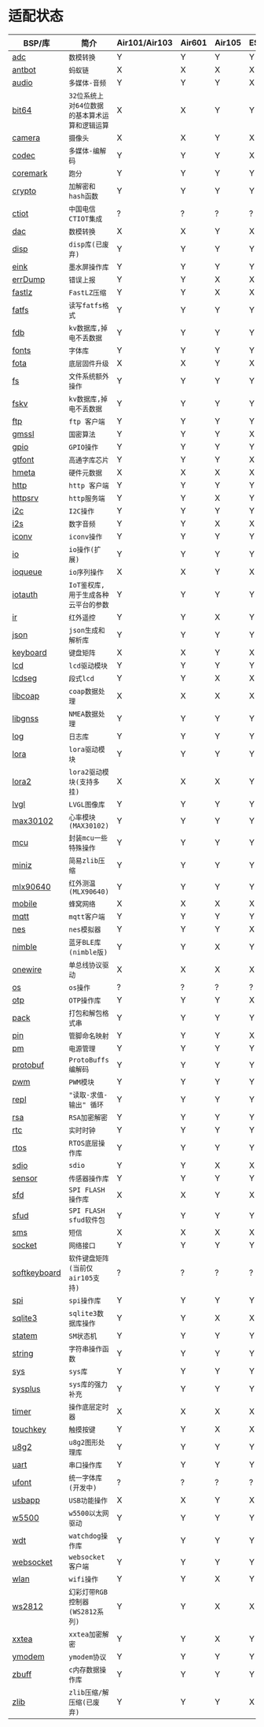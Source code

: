 # 适配状态

|BSP/库|简介|Air101/Air103|Air601|Air105|ESP32C3|ESP32S3|Air780E/Air700E|Air780EP|
|---|---|---|---|---|---|---|---|---|
|[adc](adc.md)|`数模转换`|Y|Y|Y|Y|Y|Y|Y|
|[antbot](antbot.md)|`蚂蚁链`|X|X|X|X|X|Y|X|
|[audio](audio.md)|`多媒体-音频`|Y|Y|Y|X|X|Y|Y|
|[bit64](bit64.md)|`32位系统上对64位数据的基本算术运算和逻辑运算`|X|X|Y|Y|Y|Y|Y|
|[camera](camera.md)|`摄像头`|X|X|Y|X|X|X|X|
|[codec](codec.md)|`多媒体-编解码`|Y|Y|Y|X|X|Y|Y|
|[coremark](coremark.md)|`跑分`|Y|Y|Y|Y|Y|Y|Y|
|[crypto](crypto.md)|`加解密和hash函数`|Y|Y|Y|Y|Y|Y|Y|
|[ctiot](ctiot.md)|`中国电信CTIOT集成`|?|?|?|?|?|?|?|
|[dac](dac.md)|`数模转换`|X|X|Y|X|X|X|X|
|[disp](disp.md)|`disp库(已废弃)`|Y|Y|Y|Y|Y|Y|Y|
|[eink](eink.md)|`墨水屏操作库`|Y|Y|Y|Y|Y|Y|Y|
|[errDump](errDump.md)|`错误上报`|Y|Y|X|X|X|Y|Y|
|[fastlz](fastlz.md)|`FastLZ压缩`|Y|Y|X|X|X|Y|Y|
|[fatfs](fatfs.md)|`读写fatfs格式`|Y|Y|Y|Y|Y|Y|Y|
|[fdb](fdb.md)|`kv数据库,掉电不丢数据`|Y|Y|Y|Y|Y|Y|Y|
|[fonts](fonts.md)|`字体库`|Y|Y|Y|Y|Y|Y|Y|
|[fota](fota.md)|`底层固件升级`|X|X|Y|X|X|Y|Y|
|[fs](fs.md)|`文件系统额外操作`|Y|Y|Y|Y|Y|Y|Y|
|[fskv](fskv.md)|`kv数据库,掉电不丢数据`|Y|Y|Y|Y|Y|Y|Y|
|[ftp](ftp.md)|`ftp 客户端`|Y|Y|Y|Y|Y|Y|Y|
|[gmssl](gmssl.md)|`国密算法`|Y|Y|Y|X|X|Y|Y|
|[gpio](gpio.md)|`GPIO操作`|Y|Y|Y|Y|Y|Y|Y|
|[gtfont](gtfont.md)|`高通字库芯片`|Y|Y|Y|X|X|Y|Y|
|[hmeta](hmeta.md)|`硬件元数据`|X|X|X|X|X|Y|Y|
|[http](http.md)|`http 客户端`|Y|Y|Y|Y|Y|Y|Y|
|[httpsrv](httpsrv.md)|`http服务端`|Y|Y|X|Y|Y|Y|Y|
|[i2c](i2c.md)|`I2C操作`|Y|Y|Y|Y|Y|Y|Y|
|[i2s](i2s.md)|`数字音频`|Y|Y|X|X|X|Y|Y|
|[iconv](iconv.md)|`iconv操作`|Y|Y|Y|Y|Y|Y|Y|
|[io](io.md)|`io操作(扩展)`|Y|Y|Y|Y|Y|Y|Y|
|[ioqueue](ioqueue.md)|`io序列操作`|X|X|Y|X|X|X|X|
|[iotauth](iotauth.md)|`IoT鉴权库, 用于生成各种云平台的参数`|Y|Y|Y|Y|Y|Y|Y|
|[ir](ir.md)|`红外遥控`|Y|Y|X|Y|Y|Y|Y|
|[json](json.md)|`json生成和解析库`|Y|Y|Y|Y|Y|Y|Y|
|[keyboard](keyboard.md)|`键盘矩阵`|X|X|Y|X|X|X|X|
|[lcd](lcd.md)|`lcd驱动模块`|Y|Y|Y|Y|Y|Y|Y|
|[lcdseg](lcdseg.md)|`段式lcd`|Y|Y|X|X|X|X|X|
|[libcoap](libcoap.md)|`coap数据处理`|X|X|X|X|X|X|X|
|[libgnss](libgnss.md)|`NMEA数据处理`|Y|Y|Y|Y|Y|Y|Y|
|[log](log.md)|`日志库`|Y|Y|Y|Y|Y|Y|Y|
|[lora](lora.md)|`lora驱动模块`|Y|Y|Y|Y|Y|Y|Y|
|[lora2](lora2.md)|`lora2驱动模块(支持多挂)`|X|X|X|Y|Y|Y|Y|
|[lvgl](lvgl.md)|`LVGL图像库`|Y|Y|Y|Y|Y|Y|Y|
|[max30102](max30102.md)|`心率模块(MAX30102)`|Y|Y|Y|Y|Y|Y|Y|
|[mcu](mcu.md)|`封装mcu一些特殊操作`|Y|Y|Y|Y|Y|Y|Y|
|[miniz](miniz.md)|`简易zlib压缩`|Y|Y|Y|Y|Y|Y|Y|
|[mlx90640](mlx90640.md)|`红外测温(MLX90640)`|Y|Y|Y|Y|Y|Y|Y|
|[mobile](mobile.md)|`蜂窝网络`|X|X|X|X|X|Y|Y|
|[mqtt](mqtt.md)|`mqtt客户端`|Y|Y|Y|Y|Y|Y|Y|
|[nes](nes.md)|`nes模拟器`|Y|Y|Y|X|X|Y|Y|
|[nimble](nimble.md)|`蓝牙BLE库(nimble版)`|Y|Y|X|Y|Y|X|X|
|[onewire](onewire.md)|`单总线协议驱动`|X|X|X|X|X|X|X|
|[os](os.md)|`os操作`|?|?|?|?|?|?|?|
|[otp](otp.md)|`OTP操作库`|Y|Y|Y|X|X|Y|Y|
|[pack](pack.md)|`打包和解包格式串`|Y|Y|Y|Y|Y|Y|Y|
|[pin](pin.md)|`管脚命名映射`|Y|Y|Y|X|X|X|X|
|[pm](pm.md)|`电源管理`|Y|Y|Y|Y|Y|Y|Y|
|[protobuf](protobuf.md)|`ProtoBuffs编解码`|Y|Y|Y|Y|Y|Y|Y|
|[pwm](pwm.md)|`PWM模块`|Y|Y|Y|Y|Y|Y|Y|
|[repl](repl.md)|`"读取-求值-输出" 循环`|Y|Y|Y|Y|Y|Y|Y|
|[rsa](rsa.md)|`RSA加密解密`|Y|Y|Y|Y|Y|Y|Y|
|[rtc](rtc.md)|`实时时钟`|Y|Y|Y|Y|Y|Y|Y|
|[rtos](rtos.md)|`RTOS底层操作库`|Y|Y|Y|Y|Y|Y|Y|
|[sdio](sdio.md)|`sdio`|Y|Y|X|X|X|X|X|
|[sensor](sensor.md)|`传感器操作库`|Y|Y|Y|Y|Y|Y|Y|
|[sfd](sfd.md)|`SPI FLASH操作库`|X|X|Y|X|X|Y|Y|
|[sfud](sfud.md)|`SPI FLASH sfud软件包`|Y|Y|Y|Y|Y|Y|Y|
|[sms](sms.md)|`短信`|X|X|X|X|X|X|Y|
|[socket](socket.md)|`网络接口`|Y|Y|Y|Y|Y|Y|Y|
|[softkeyboard](softkeyboard.md)|`软件键盘矩阵(当前仅air105支持)`|?|?|?|?|?|?|?|
|[spi](spi.md)|`spi操作库`|Y|Y|Y|Y|Y|Y|Y|
|[sqlite3](sqlite3.md)|`sqlite3数据库操作`|Y|Y|X|X|X|Y|Y|
|[statem](statem.md)|`SM状态机`|Y|Y|Y|Y|Y|Y|Y|
|[string](string.md)|`字符串操作函数`|Y|Y|Y|Y|Y|Y|Y|
|[sys](sys.md)|`sys库`|Y|Y|Y|Y|Y|Y|Y|
|[sysplus](sysplus.md)|`sys库的强力补充`|Y|Y|Y|Y|Y|Y|Y|
|[timer](timer.md)|`操作底层定时器`|X|X|X|X|X|X|X|
|[touchkey](touchkey.md)|`触摸按键`|Y|Y|X|X|X|X|X|
|[u8g2](u8g2.md)|`u8g2图形处理库`|Y|Y|Y|Y|Y|Y|Y|
|[uart](uart.md)|`串口操作库`|Y|Y|Y|Y|Y|Y|Y|
|[ufont](ufont.md)|`统一字体库(开发中)`|?|?|?|?|?|?|?|
|[usbapp](usbapp.md)|`USB功能操作`|X|X|Y|X|X|X|X|
|[w5500](w5500.md)|`w5500以太网驱动`|Y|Y|Y|Y|Y|Y|Y|
|[wdt](wdt.md)|`watchdog操作库`|Y|Y|Y|Y|Y|Y|Y|
|[websocket](websocket.md)|`websocket客户端`|Y|Y|Y|Y|Y|Y|Y|
|[wlan](wlan.md)|`wifi操作`|Y|Y|X|Y|Y|Y|Y|
|[ws2812](ws2812.md)|`幻彩灯带RGB控制器(WS2812系列)`|Y|Y|X|X|X|Y|Y|
|[xxtea](xxtea.md)|`xxtea加密解密 `|Y|Y|X|Y|Y|Y|Y|
|[ymodem](ymodem.md)|`ymodem协议`|Y|Y|Y|Y|Y|Y|Y|
|[zbuff](zbuff.md)|`c内存数据操作库`|Y|Y|Y|Y|Y|Y|Y|
|[zlib](zlib.md)|`zlib压缩/解压缩(已废弃)`|Y|Y|Y|X|X|X|X|
